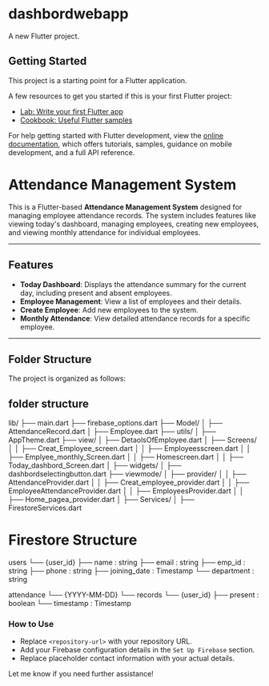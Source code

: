 # dashbordwebapp

A new Flutter project.

## Getting Started

This project is a starting point for a Flutter application.

A few resources to get you started if this is your first Flutter project:

- [Lab: Write your first Flutter app](https://docs.flutter.dev/get-started/codelab)
- [Cookbook: Useful Flutter samples](https://docs.flutter.dev/cookbook)

For help getting started with Flutter development, view the
[online documentation](https://docs.flutter.dev/), which offers tutorials,
samples, guidance on mobile development, and a full API reference.

# Attendance Management System

This is a Flutter-based **Attendance Management System** designed for managing employee attendance records. The system includes features like viewing today's dashboard, managing employees, creating new employees, and viewing monthly attendance for individual employees.

---

## **Features**
- **Today Dashboard**: Displays the attendance summary for the current day, including present and absent employees.
- **Employee Management**: View a list of employees and their details.
- **Create Employee**: Add new employees to the system.
- **Monthly Attendance**: View detailed attendance records for a specific employee.

---

## **Folder Structure**
The project is organized as follows:


## **folder structure**

lib/ ├── main.dart ├── firebase_options.dart ├── Model/ │ ├── AttendanceRecord.dart │ ├── Employee.dart ├── utils/ │ ├── AppTheme.dart ├── view/ │ ├── DetaolsOfEmployee.dart │ ├── Screens/ │ │ ├── Creat_Employee_screen.dart │ │ ├── Employeesscreen.dart │ │ ├── Emplyee_monthly_Screen.dart │ │ ├── Homescreen.dart │ │ ├── Today_dashbord_Screen.dart │ ├── widgets/ │ ├── dashbordselectingbutton.dart ├── viewmode/ │ ├── provider/ │ │ ├── AttendanceProvider.dart │ │ ├── Creat_employee_provider.dart │ │ ├── EmployeeAttendanceProvider.dart │ │ ├── EmployeesProvider.dart │ │ ├── Home_pagea_provider.dart │ ├── Services/ │ ├── FirestoreServices.dart


# Firestore Structure

users
└── {user_id}
    ├── name         : string
    ├── email        : string
    ├── emp_id       : string
    ├── phone        : string
    ├── joining_date : Timestamp
    └── department   : string

attendance
└── {YYYY-MM-DD}
    └── records
        └── {user_id}
            ├── present   : boolean
            └── timestamp : Timestamp

### **How to Use**
- Replace `<repository-url>` with your repository URL.
- Add your Firebase configuration details in the `Set Up Firebase` section.
- Replace placeholder contact information with your actual details.

Let me know if you need further assistance!